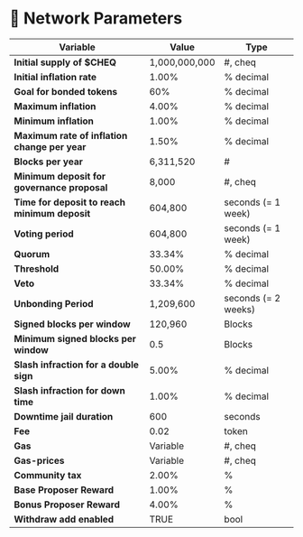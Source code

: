 # 🔢 Network Parameters

| Variable                                      | Value         | Type                |
| --------------------------------------------- | ------------- | ------------------- |
| **Initial supply of $CHEQ**                   | 1,000,000,000 | #, cheq             |
| **Initial inflation rate**                    | 1.00%         | % decimal           |
| **Goal for bonded tokens**                    | 60%           | % decimal           |
| **Maximum inflation**                         | 4.00%         | % decimal           |
| **Minimum inflation**                         | 1.00%         | % decimal           |
| **Maximum rate of inflation change per year** | 1.50%         | % decimal           |
| **Blocks per year**                           | 6,311,520     | #                   |
| **Minimum deposit for governance proposal**   | 8,000         | #, cheq             |
| **Time for deposit to reach minimum deposit** | 604,800       | seconds (= 1 week)  |
| **Voting period**                             | 604,800       | seconds (= 1 week)  |
| **Quorum**                                    | 33.34%        | % decimal           |
| **Threshold**                                 | 50.00%        | % decimal           |
| **Veto**                                      | 33.34%        | % decimal           |
| **Unbonding Period**                          | 1,209,600     | seconds (= 2 weeks) |
| **Signed blocks per window**                  | 120,960       | Blocks              |
| **Minimum signed blocks per window**          | 0.5           | Blocks              |
| **Slash infraction for a double sign**        | 5.00%         | % decimal           |
| **Slash infraction for down time**            | 1.00%         | % decimal           |
| **Downtime jail duration**                    | 600           | seconds             |
| **Fee**                                       | 0.02          | token               |
| **Gas**                                       | Variable      | #, cheq             |
| **Gas-prices**                                | Variable      | #, cheq             |
| **Community tax**                             | 2.00%         | %                   |
| **Base Proposer Reward**                      | 1.00%         | %                   |
| **Bonus Proposer Reward**                     | 4.00%         | %                   |
| **Withdraw add enabled**                      | TRUE          | bool                |
